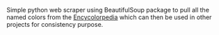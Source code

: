 Simple python web scraper using BeautifulSoup package to pull all the named colors from the [Encycolorpedia](https://encycolorpedia.com) which can then be used in other projects for consistency purpose.

